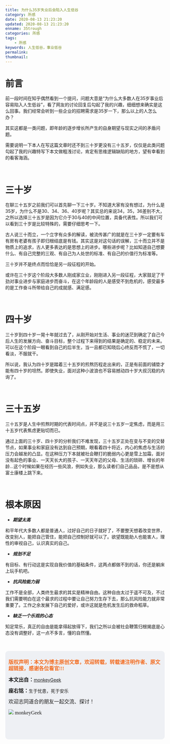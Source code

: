 ```yaml
---
title: 为什么35岁失业后会陷入人生低谷
category: 所感
date: 2020-08-13 21:23:20
updated: 2020-08-13 21:23:20
enname: 35trough
categories: 所感
tags:
	- 所感
keywords: 人生低谷，事业低谷
permalink:
thumbnail:
---
```


# 前言

前一段时间在知乎偶然看到一个提问，问题大意是“为什么大多数人在35岁事业后容易陷入人生低谷”，看了网友的讨论回复后勾起了我的兴趣，细细想来确实是这么回事。我们经常会听到一些企业的招聘需求是35岁一下，那么以上的人怎么办？<!--more-->

其实这都是一类问题，即年龄的逐步增长所产生的自身期望与现实之间的矛盾问题。

需要说明一下本人在写这篇文章时还不到三十岁更没有三十五岁，仅仅是此类问题勾起了我的兴趣特写下本文做粗浅讨论，肯定有思维逻辑缺陷的地方，望有幸看到的看客海涵。

</br>

# 三十岁

在聊三十五岁之前我们可以首先聊一下三十岁。不知道大家有没有想过，为什么是35岁，为什么不是30、34、36、40岁呢？其实总的来说34，35，36差别不大，之所以选择三十五岁是因为它介于30与40的中间位置，具备代表性。所以我们可以看到三十岁是比较特殊的，需要仔细思考一下。

古人说三十而立，一个立字有众多的解读，被流传甚广的就是在三十岁一定要有车有房有老婆有孩子即归根结底是有钱。其实这是对这句话的误解，三十而立并不是物质上的追求，古人更多表达的是思想上的进步。哪些进步呢？比如知道自己想要什么、有自己完整的三观、有自己为人处世的标准、有自己的价值行为标准等。

三十岁并不是终点而恰恰是另一段征程的开始。

或许在三十岁这个阶段大多数人刚成家立业，刚刚进入另一段征程，大家鼓足了干劲对事业进步与家庭进步而奋斗，在这个年龄段的人是感受不到危机的，感受最多的是工作奋斗所带给自己的成就感、满足感。

</br>

# 四十岁

三十岁到四十岁一晃十年就过去了，从刚开始对生活、事业的迷茫到确定了自己今后人生的发展方向、奋斗目标，整个过程下来得到的结果是确定的、稳定的未来。可以在这个阶段一眼看到自己的后半生，当一且都已知晓后心终反而不慌了，一切看淡，不服就干。

所以说，我认为四十岁是踏着三十五岁的煎熬历程走出来的，正是有前面的铺垫才能有四十岁的坦然。即使失业，面对这种小波浪也不容易撼动四十岁大叔沉稳的内询了。

</br>

# 三十五岁

三十五岁是人生中煎熬时期的代表时间点，并不是说三十五岁一定焦虑，而是用三十五岁代表焦虑更贴切而已。

通过上面的三十岁、四十岁的分析我们不难发现，三十五岁正处在变与不变的交替节点，如果事业和家庭没有达到自己预期，眼看着四十将近，内心的焦虑与生活的压力会越发的凸显。在这种压力下本就被社会鞭打的脆弱内心更是雪上加霜，面对没有起色的事业、一天天长大的孩子、一天天年迈的父母、生活的琐碎、增长的年龄...这个时候如果在经历一些风浪，例如失业，那么读者们自己品品，是不是想从富士康楼上跳下来。

</br>

# 根本原因

- ***期望太高***

和平年代大多数人都是普通人，过好自己的日子就好了，不要整天想着改变世界，改变别人，能把自己管住，能把自己控制好就可以了。欲望既能助人也能害人，理性的审视自己，认识真实的自己。

- ***规划不足***

有目标、有行动这是实现自我价值的基础条件，这两点都做不到的话，你还是躺床上玩手机吧。

- ***抗风险能力弱***

工作不是全部，人类终生最求的其实是精神自由。这种自由太过于遥不可及，不过我们需要明白在这个最求的过程中要让自己努力生存下去，那么抗风险能力就非常重要了。工作之余发展下自己的爱好，或许这就是危机发生后的救命稻草。

- ***缺乏一个乐观的心态***

知足常乐，真正的自由是能拿得起放得下，我们之所以会被社会鞭策归根揭底是心态没有调整好，这一点不多言，懂的自然懂。

</br>

</br>

<script>
var _hmt = _hmt || [];
(function() {
  var hm = document.createElement("script");
  hm.src = "https://hm.baidu.com/hm.js?2f798e6b269c8a40f12bef25d7f1876d";
  var s = document.getElementsByTagName("script")[0]; 
  s.parentNode.insertBefore(hm, s);
})();
</script>

<div style="height:260px; background-color:rgb(238,240,244); padding:10px;border-radius:10px;">
    <p style="color:#f36c21;font:bold 16px/20px 'kaiTi';">
      版权声明：本文为博主原创文章，欢迎转载，转载请注明作者、原文超链接，感谢各位看官!!!
    </p>
    <p>
      <span style="font:bold 16px/20px 'kaiTi';">本文出自：</span><a href="https://monkeyGeek369.github.io">monkeyGeek</a> 
    </p>
    <p>
      <span style="font:bold 16px/20px 'kaiTi';">座右铭：</span><span>生于忧患，死于安乐</span> 
    </p>
    <p>
      <span style="font:16px/20px 'kaiTi';">欢迎志同道合的朋友一起交流、探讨！</span> 
    </p>
    <img style="height:auto; width:auto;flot:left;" src="../../../../image/monkey64.png" /><span style="font:16px/20px 'kaiTi';flot:left;">   monkeyGeek</span>


